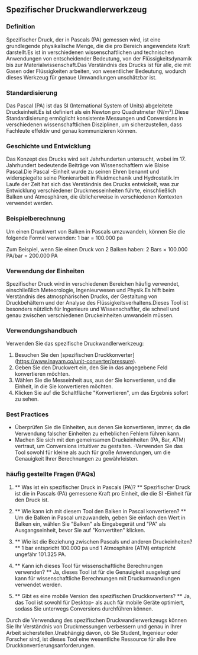 ## Spezifischer Druckwandlerwerkzeug

### Definition
Spezifischer Druck, der in Pascals (PA) gemessen wird, ist eine grundlegende physikalische Menge, die die pro Bereich angewendete Kraft darstellt.Es ist in verschiedenen wissenschaftlichen und technischen Anwendungen von entscheidender Bedeutung, von der Flüssigkeitsdynamik bis zur Materialwissenschaft.Das Verständnis des Drucks ist für alle, die mit Gasen oder Flüssigkeiten arbeiten, von wesentlicher Bedeutung, wodurch dieses Werkzeug für genaue Umwandlungen unschätzbar ist.

### Standardisierung
Das Pascal (PA) ist das SI (International System of Units) abgeleitete Druckeinheit.Es ist definiert als ein Newton pro Quadratmeter (N/m²).Diese Standardisierung ermöglicht konsistente Messungen und Conversions in verschiedenen wissenschaftlichen Disziplinen, um sicherzustellen, dass Fachleute effektiv und genau kommunizieren können.

### Geschichte und Entwicklung
Das Konzept des Drucks wird seit Jahrhunderten untersucht, wobei im 17. Jahrhundert bedeutende Beiträge von Wissenschaftlern wie Blaise Pascal.Die Pascal -Einheit wurde zu seinen Ehren benannt und widerspiegelte seine Pionierarbeit in Fluidmechanik und Hydrostatik.Im Laufe der Zeit hat sich das Verständnis des Drucks entwickelt, was zur Entwicklung verschiedener Druckmesseinheiten führte, einschließlich Balken und Atmosphären, die üblicherweise in verschiedenen Kontexten verwendet werden.

### Beispielberechnung
Um einen Druckwert von Balken in Pascals umzuwandeln, können Sie die folgende Formel verwenden:
1 bar = 100.000 pa

Zum Beispiel, wenn Sie einen Druck von 2 Balken haben:
2 Bars × 100.000 PA/bar = 200.000 PA

### Verwendung der Einheiten
Spezifischer Druck wird in verschiedenen Bereichen häufig verwendet, einschließlich Meteorologie, Ingenieurwesen und Physik.Es hilft beim Verständnis des atmosphärischen Drucks, der Gestaltung von Druckbehältern und der Analyse des Flüssigkeitsverhaltens.Dieses Tool ist besonders nützlich für Ingenieure und Wissenschaftler, die schnell und genau zwischen verschiedenen Druckeinheiten umwandeln müssen.

### Verwendungshandbuch
Verwenden Sie das spezifische Druckwandlerwerkzeug:
1. Besuchen Sie den [spezifischen Druckkonverter] (https://www.inayam.co/unit-converter/pressure).
2. Geben Sie den Druckwert ein, den Sie in das angegebene Feld konvertieren möchten.
3. Wählen Sie die Messeinheit aus, aus der Sie konvertieren, und die Einheit, in die Sie konvertieren möchten.
4. Klicken Sie auf die Schaltfläche "Konvertieren", um das Ergebnis sofort zu sehen.

### Best Practices
- Überprüfen Sie die Einheiten, aus denen Sie konvertieren, immer, da die Verwendung falscher Einheiten zu erheblichen Fehlern führen kann.
- Machen Sie sich mit den gemeinsamen Druckeinheiten (PA, Bar, ATM) vertraut, um Conversions intuitiver zu gestalten.
-Verwenden Sie das Tool sowohl für kleine als auch für große Anwendungen, um die Genauigkeit Ihrer Berechnungen zu gewährleisten.

### häufig gestellte Fragen (FAQs)

1. ** Was ist ein spezifischer Druck in Pascals (PA)? **
Spezifischer Druck ist die in Pascals (PA) gemessene Kraft pro Einheit, die die SI -Einheit für den Druck ist.

2. ** Wie kann ich mit diesem Tool den Balken in Pascal konvertieren? **
Um die Balken in Pascal umzuwandeln, geben Sie einfach den Wert in Balken ein, wählen Sie "Balken" als Eingabegerät und "PA" als Ausgangseinheit, bevor Sie auf "Konvertiten" klicken.

3. ** Wie ist die Beziehung zwischen Pascals und anderen Druckeinheiten? **
1 bar entspricht 100.000 pa und 1 Atmosphäre (ATM) entspricht ungefähr 101.325 PA.

4. ** Kann ich dieses Tool für wissenschaftliche Berechnungen verwenden? **
Ja, dieses Tool ist für die Genauigkeit ausgelegt und kann für wissenschaftliche Berechnungen mit Druckumwandlungen verwendet werden.

5. ** Gibt es eine mobile Version des spezifischen Druckkonverters? **
Ja, das Tool ist sowohl für Desktop- als auch für mobile Geräte optimiert, sodass Sie unterwegs Conversions durchführen können.

Durch die Verwendung des spezifischen Druckwandlerwerkzeugs können Sie Ihr Verständnis von Druckmessungen verbessern und genau in Ihrer Arbeit sicherstellen.Unabhängig davon, ob Sie Student, Ingenieur oder Forscher sind, ist dieses Tool eine wesentliche Ressource für alle Ihre Druckkonvertierungsanforderungen.